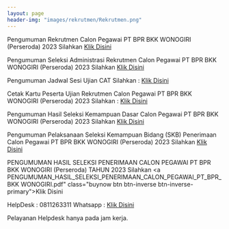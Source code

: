 ```yaml
---
layout: page
header-img: "images/rekrutmen/Rekrutmen.png"
---
```

Pengumuman Rekrutmen Calon Pegawai PT BPR BKK WONOGIRI (Perseroda) 2023 Silahkan 
<a href="/rekrutmen/Pengumuman/PENGUMUMAN REKRUTMEN PEGAWAI 2023.pdf" class="buynow btn btn-inverse btn-inverse-primary">Klik Disini</a>
<div class="btn--wrapper">

Pengumuman Seleksi Administrasi Rekrutmen Calon Pegawai PT BPR BKK WONOGIRI (Perseroda) 2023 Silahkan 
<a href="/rekrutmen/Pengumuman/PENGUMUMAN SELEKSI ADMINISTRASI.pdf" class="buynow btn btn-inverse btn-inverse-primary">Klik Disini</a>
<div class="btn--wrapper">

Pengumuman Jadwal Sesi Ujian CAT Silahkan :
<a href="/rekrutmen/Pengumuman/PENGUMUMAN SESI UJIAN CAT.pdf" class="buynow btn btn-inverse btn-inverse-primary">Klik Disini</a>
<div class="btn--wrapper">

Cetak Kartu Peserta Ujian Rekrutmen Calon Pegawai PT BPR BKK WONOGIRI (Perseroda) 2023 Silahkan : <a href="https://bkkwonogiri.com" class="buynow btn btn-inverse btn-inverse-primary">Klik Disini</a>
<div class="btn--wrapper">

Pengumuman Hasil Seleksi Kemampuan Dasar Calon Pegawai PT BPR BKK WONOGIRI (Perseroda) 2023  Silahkan 
<a href="/rekrutmen/Pengumuman/PENGUMUMAN_HASIL_SELEKSI_KEMAMPUAN_DASAR_CALON_PEGAWAI.pdf" class="buynow btn btn-inverse btn-inverse-primary">Klik Disini</a>
<div class="btn--wrapper">

Pengumuman Pelaksanaan Seleksi Kemampuan Bidang (SKB) Penerimaan Calon Pegawai PT BPR BKK WONOGIRI (Perseroda) 2023 Silahkan 
<a href="/rekrutmen/Pengumuman/PENGUMUMAN_PELAKSANAAN_SELEKSI_KEMAMPUAN_BIDANG_PENERIMAAN_CALON_PEGAWAI.pdf" class="buynow btn btn-inverse btn-inverse-primary">Klik Disini</a>
<div class="btn--wrapper">

PENGUMUMAN HASIL SELEKSI  PENERIMAAN CALON PEGAWAI PT BPR BKK WONOGIRI (Perseroda) TAHUN 2023 Silahkan 
<a PENGUMUMAN_HASIL_SELEKSI_PENERIMAAN_CALON_PEGAWAI_PT_BPR_BKK WONOGIRI.pdf" class="buynow btn btn-inverse btn-inverse-primary">Klik Disini</a>
<div class="btn--wrapper">

HelpDesk : 0811263311
Whatsapp : <a href="https://wa.link/3ojs9z" class="buynow btn btn-inverse btn-inverse-primary">Klik Disini</a>
<div class="btn--wrapper">

Pelayanan Helpdesk hanya pada jam kerja.


